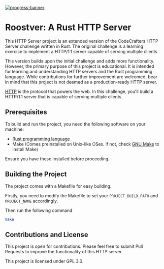 [![progress-banner](https://backend.codecrafters.io/progress/http-server/49558be1-0a0d-4e82-8787-1acb36e07f30)](https://app.codecrafters.io/users/codecrafters-bot?r=2qF)

# Roostver: A Rust HTTP Server

This HTTP Server project is an extended version of the CodeCrafters HTTP Server 
challenge written in Rust. The original challenge is a learning exercise to 
implement a HTTP/1.1 server capable of serving multiple clients.

This version builds upon the initial challenge and adds more functionality. 
However, the primary purpose of this project is educational. It is intended 
for learning and understanding HTTP servers and the Rust programming language. 
While contributions for further improvement are welcomed, bear in mind that this
project is not deemed as a production-ready HTTP server.

[HTTP](https://en.wikipedia.org/wiki/Hypertext_Transfer_Protocol) is the
protocol that powers the web. In this challenge, you'll build a HTTP/1.1 server
that is capable of serving multiple clients.

## Prerequisites

To build and run the project, you need the following software on your machine:

- [Rust programming language](https://www.rust-lang.org/learn/get-started)
- Make (Comes preinstalled on Unix-like OSes. If not, check [GNU Make](https://www.gnu.org/software/make/) to install Make)

Ensure you have these installed before proceeding.

## Building the Project

The project comes with a Makefile for easy building.

Firstly, you need to modify the Makefile to set your `PROJECT_BUILD_PATH` and `PROJECT_NAME` accordingly.

Then run the following command

```sh
make
```

## Contributions and License

This project is open for contributions. Please feel free to submit Pull Requests to improve the functionality
of this HTTP server.

This project is licensed under GPL 3.0.